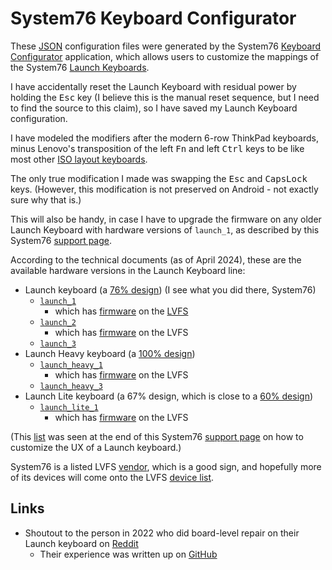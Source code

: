 # System76 Keyboard Configurator

These [JSON](https://en.wikipedia.org/wiki/JSON) configuration files were
generated by the System76 [Keyboard Configurator](https://system76.com/accessories/launch/download)
application, which allows users to customize the mappings of the System76
[Launch Keyboards](https://system76.com/accessories/launch).

I have accidentally reset the Launch Keyboard with residual power by holding
the <kbd>Esc</kbd> key (I believe this is the manual reset sequence, but I need
to find the source to this claim), so I have saved my Launch Keyboard
configuration.

I have modeled the modifiers after the modern 6-row ThinkPad keyboards, minus
Lenovo's transposition of the left <kbd>Fn</kbd> and left <kbd>Ctrl</kbd> keys
to be like most other [ISO layout keyboards](https://en.wikipedia.org/wiki/Keyboard_layout#Physical_layouts).

The only true modification I made was swapping the <kbd>Esc</kbd> and
<kbd>CapsLock</kbd> keys.  (However, this modification is not preserved on
Android - not exactly sure why that is.)

This will also be handy, in case I have to upgrade the firmware on any older
Launch Keyboard with hardware versions of `launch_1`, as described by this
System76 [support page](https://support.system76.com/articles/launch_2-firmware-update/).

According to the technical documents (as of April 2024), these are the available hardware
versions in the Launch Keyboard line:

* Launch keyboard (a [76% design](https://deskthority.net/wiki/75%25)) (I see what you did there, System76)
    * [`launch_1`](https://tech-docs.system76.com/models/launch_1/README.html)
        * which has [firmware](https://fwupd.org/lvfs/devices/com.system76.launch_1.firmware) on the [LVFS](https://en.wikipedia.org/wiki/Fwupd#Linux_Vendor_Firmware_Service)
    * [`launch_2`](https://tech-docs.system76.com/models/launch_2/README.html)
        * which has [firmware](https://fwupd.org/lvfs/devices/com.system76.launch_2.firmware) on the LVFS
    * [`launch_3`](https://tech-docs.system76.com/models/launch_3/README.html)
* Launch Heavy keyboard (a [100% design](https://deskthority.net/wiki/100%25))
    * [`launch_heavy_1`](https://tech-docs.system76.com/models/launch_heavy_1/README.html)
        * which has [firmware](https://fwupd.org/lvfs/devices/com.system76.launch_heavy_1.firmware) on the LVFS
    * [`launch_heavy_3`](https://tech-docs.system76.com/models/launch_heavy_3/README.html)
* Launch Lite keyboard (a 67% design, which is close to a [60% design](https://deskthority.net/wiki/60%25))
    * [`launch_lite_1`](https://tech-docs.system76.com/models/launch_lite_1/README.html)
        * which has [firmware](https://fwupd.org/lvfs/devices/com.system76.launch_lite_1.firmware) on the LVFS

(This [list](https://support.system76.com/articles/launch-keyboard/#tech-docs)
was seen at the end of this System76
[support page](https://support.system76.com/articles/launch-keyboard/#tech-docs)
on how to customize the UX of a Launch keyboard.)

System76 is a listed LVFS [vendor](https://fwupd.org/lvfs/vendors/#system76),
which is a good sign, and hopefully more of its devices will come onto the LVFS
[device list](https://fwupd.org/lvfs/devices/).

## Links
* Shoutout to the person in 2022 who did board-level repair on their Launch keyboard on [Reddit](https://old.reddit.com/r/System76/comments/xngaro/fixing_my_launch_keyboard_myself_and_shoutout_to/)
    * Their experience was written up on [GitHub](https://github.com/kelvie/org-public/blob/main/2022-09-18-launch-repair.org)

